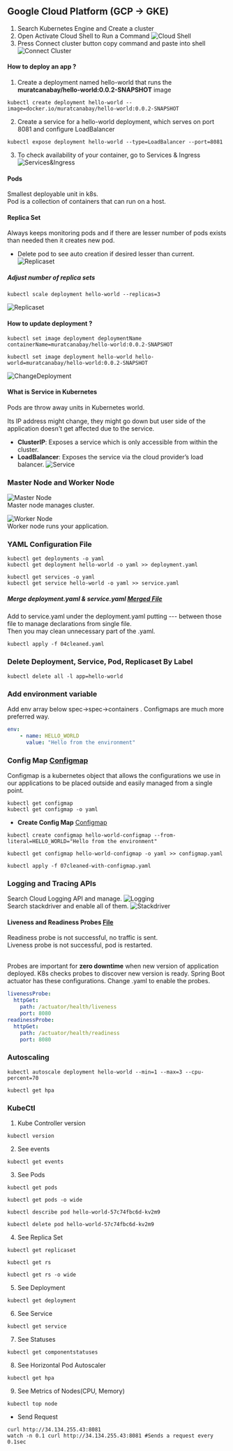 ## Google Cloud Platform (GCP -> GKE)

1. Search Kubernetes Engine and Create a cluster
2. Open Activate Cloud Shell to Run a Command
![Cloud Shell](statics/g-cloud/activate-shell.png)
3. Press Connect cluster button copy command and paste into shell
![Connect Cluster](statics/g-cloud/connect-cluster.png)

#### How to deploy an app ?

1. Create a deployment named hello-world that runs the **muratcanabay/hello-world:0.0.2-SNAPSHOT** image
```
kubectl create deployment hello-world --image=docker.io/muratcanabay/hello-world:0.0.2-SNAPSHOT
```

2. Create a service for a hello-world deployment, which serves on port 8081 and configure LoadBalancer
```
kubectl expose deployment hello-world --type=LoadBalancer --port=8081
```

3. To check availability of your container, go to Services & Ingress 
![Services&Ingress](statics/g-cloud/services-ingress.png)

#### Pods
Smallest deployable unit in k8s. <br>
Pod is a collection of containers that can run on a host.

#### Replica Set
Always keeps monitoring pods and if there are lesser number of pods exists than needed then it creates new pod.
* Delete pod to see auto creation if desired lesser than current. 
![Replicaset](statics/g-cloud/replicaset.png)

##### Adjust number of replica sets

```
kubectl scale deployment hello-world --replicas=3
```
![Replicaset](statics/g-cloud/scale-replicaset.png)

#### How to update deployment ?
```
kubectl set image deployment deploymentName containerName=muratcanabay/hello-world:0.0.2-SNAPSHOT

kubectl set image deployment hello-world hello-world=muratcanabay/hello-world:0.0.2-SNAPSHOT
```

![ChangeDeployment](statics/g-cloud/change-deployment.png)

#### What is Service in Kubernetes

Pods are throw away units in Kubernetes world.<p>
Its IP address might change, they might go down but user side of the application doesn't get affected due to the service.

* **ClusterIP**: Exposes a service which is only accessible from within the cluster.
* **LoadBalancer**: Exposes the service via the cloud provider’s load balancer.
![Service](statics/g-cloud/services.png)

### Master Node and Worker Node

![Master Node](statics/g-cloud/master-node.png)
<br>
Master node manages cluster.

![Worker Node](statics/g-cloud/worker-node.png)
<br>Worker node runs your application.

### YAML Configuration File

```
kubectl get deployments -o yaml
kubectl get deployment hello-world -o yaml >> deployment.yaml

kubectl get services -o yaml
kubectl get service hello-world -o yaml >> service.yaml
```

##### Merge deployment.yaml & service.yaml [Merged File](03merged.yaml)

Add to service.yaml under the deployment.yaml putting --- between those file to manage declarations from single file.
<br>
Then you may clean unnecessary part of the .yaml.
```
kubectl apply -f 04cleaned.yaml
```

### Delete Deployment, Service, Pod, Replicaset By Label

```
kubectl delete all -l app=hello-world
```

### Add environment variable

Add env array below spec->spec->containers . Configmaps are much more preferred way. 

```yaml
env:
    - name: HELLO_WORLD
      value: "Hello from the environment"
```

### Config Map [Configmap](06configmap.yaml)

Configmap is a kubernetes object that allows the configurations we use in our applications to be placed outside and easily managed from a single point.

```
kubectl get configmap
kubectl get configmap -o yaml
```

* **Create Config Map** [Configmap](07cleaned-with-configmap.yaml)
```
kubectl create configmap hello-world-configmap --from-literal=HELLO_WORLD="Hello from the environment"

kubectl get configmap hello-world-configmap -o yaml >> configmap.yaml

kubectl apply -f 07cleaned-with-configmap.yaml
```

### Logging and Tracing APIs

Search Cloud Logging API and manage.
![Logging](statics/g-cloud/logging.png)
<br>
Search stackdriver and enable all of them.
![Stackdriver](statics/g-cloud/stackdriver.png)

#### Liveness and Readiness Probes [File](08cleaned-with-probes.yaml)

Readiness probe is not successful, no traffic is sent.<br>
Liveness probe is not successful, pod is restarted.<br><br>

Probes are important for **zero downtime** when new version of application deployed. K8s checks probes to discover new version is ready.
Spring Boot actuator has these configurations. Change .yaml to enable the probes.

```yaml
livenessProbe:
  httpGet:
    path: /actuator/health/liveness
    port: 8080
readinessProbe:
  httpGet:
    path: /actuator/health/readiness
    port: 8080
```

### Autoscaling

```
kubectl autoscale deployment hello-world --min=1 --max=3 --cpu-percent=70

kubectl get hpa
```

### KubeCtl

1. Kube Controller version
```
kubectl version
```

2. See events
```
kubectl get events
```

3. See Pods
```
kubectl get pods

kubectl get pods -o wide

kubectl describe pod hello-world-57c74fbc6d-kv2m9

kubectl delete pod hello-world-57c74fbc6d-kv2m9
```

4. See Replica Set
```
kubectl get replicaset

kubectl get rs

kubectl get rs -o wide
```

5. See Deployment
```
kubectl get deployment
```

6. See Service
```
kubectl get service
```

7. See Statuses
```
kubectl get componentstatuses
```

8. See Horizontal Pod Autoscaler
```
kubectl get hpa
```

9. See Metrics of Nodes(CPU, Memory)
```
kubectl top node
```

* Send Request 
```shell
curl http://34.134.255.43:8081
watch -n 0.1 curl http://34.134.255.43:8081 #Sends a request every 0.1sec
```
